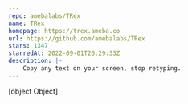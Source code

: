 ```yaml
---
repo: amebalabs/TRex
name: TRex
homepage: https://trex.ameba.co
url: https://github.com/amebalabs/TRex
stars: 1347
starredAt: 2022-09-01T20:29:33Z
description: |-
    Copy any text on your screen, stop retyping.
---
```


[object Object]

